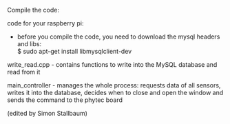 Compile the code:			

code for your raspberry pi:
- before you compile the code, you need to download the mysql headers and libs:  
	$ sudo apt-get install libmysqlclient-dev  


write_read.cpp - contains functions to write into the MySQL database and read from it

main_controller - manages the whole process: requests data of all sensors, writes it into the database, decides when to close and open the window and sends the command to the phytec board 

(edited by Simon Stallbaum)
